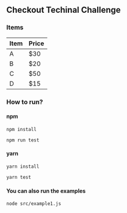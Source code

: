 ## Checkout Techinal Challenge

### Items

| Item | Price |
| ---- | ----- |
| A    | $30   |
| B    | $20   |
| C    | $50   |
| D    | $15   |

### How to run?

#### npm

```
npm install
```

```
npm run test
```

#### yarn

```
yarn install
```

```
yarn test
```

#### You can also run the examples

```
node src/example1.js
```
